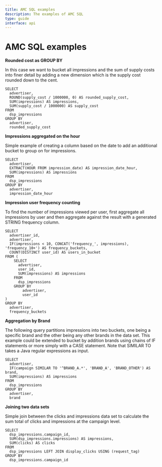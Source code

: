 ```yaml
---
title: AMC SQL examples
description: The examples of AMC SQL
type: guide
interface: api
---
```


# AMC SQL examples

**Rounded cost as GROUP BY**

In this case we want to bucket all impressions and the sum of supply
costs into finer detail by adding a new dimension which is the supply
cost rounded down to the cent.

```
SELECT
  advertiser,
  ROUND(supply_cost / 1000000, 0) AS rounded_supply_cost,
  SUM(impressions) AS impressions,
  SUM(supply_cost / 1000000) AS supply_cost
FROM 
  dsp_impressions
GROUP BY
  advertiser,
  rounded_supply_cost
```

**Impressions aggregated on the hour**

Simple example of creating a column based on the date to add an
additional bucket to group on for impressions.

```
SELECT
  advertiser,
  EXTRACT(HOUR FROM impression_date) AS impression_date_hour,
  SUM(impressions) AS impressions
FROM
  dsp_impressions
GROUP BY
  advertiser,
  impression_date_hour
```

**Impression user frequency counting**

To find the number of impressions viewed per user, first aggregate all
impressions by user and then aggregate against the result with a
generated STRING frequency column.

```
SELECT
  advertiser_id,
  advertiser,
  IF(impressions < 10, CONCAT('frequency_', impressions), 'frequency_10+') AS frequency_buckets,
  COUNT(DISTINCT user_id) AS users_in_bucket
FROM (
    SELECT
      advertiser,
      user_id,
      SUM(impressions) AS impressions
    FROM
      dsp_impressions
    GROUP BY
        advertiser,
        user_id
)
GROUP BY
  advertiser,
  frequency_buckets
```

**Aggregation by Brand**

The following query partitions impressions into two buckets, one being a
specific brand and the other being any other brands in the data set.
This example could be extended to bucket by addition brands using chains
of IF statements or more simply with a CASE statement. Note that SIMILAR
TO takes a Java regular expressions as input.

```
SELECT
  advertiser,
  IF(campaign SIMILAR TO '^BRAND_A.*', 'BRAND_A', 'BRAND_OTHER') AS brand,
  SUM(impressions) AS impressions
FROM
  dsp_impressions
GROUP BY
  advertiser,
  brand
```

**Joining two data sets**

Simple join between the clicks and impressions data set to calculate the
sum total of clicks and impressions at the campaign level.

```
SELECT
  dsp_impressions.campaign_id,
  SUM(dsp_impressions.impressions) AS impressions,
  SUM(clicks) AS clicks
FROM
  dsp_impressions LEFT JOIN display_clicks USING (request_tag)
GROUP BY
  dsp_impressions.campaign_id
```
